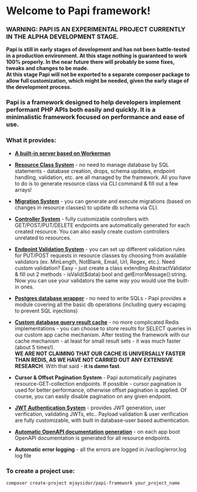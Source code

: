 # Welcome to Papi framework!

### WARNING: PAPI IS AN EXPERIMENTAL PROJECT CURRENTLY IN THE ALPHA DEVELOPMENT STAGE.
**Papi is still in early stages of
development and has not been battle-tested in a production environment. At this stage nothing is guaranteed to work 100% properly. In the near
future there will probably be some fixes, tweaks and changes to be made.  
At this stage Papi will not be exported to a separate composer package to allow full customization, which might be
needed, given the early stage of the development process.**

### Papi is a framework designed to help developers implement performant PHP APIs both easily and quickly. It is a minimalistic framework focused on performance and ease of use.

### What it provides:
* **[A built-in server based on Workerman][app]**

* **[Resource Class System][resources]** - no need to manage database by SQL statements - database creation, drops, schema updates, endpoint handling, validation, etc. are all managed by the framework. All you have to do is to generate resource class via CLI command & fill out a few arrays!

* **[Migration System][migrations]** - you can generate and execute migrations (based on changes in resource classes) to update db schema via CLI.

* **[Controller System][controllers]** - fully customizable controllers with GET/POST/PUT/DELETE endpoints are automatically generated for each created resource. You can also easily create custom controllers unrelated to resources.

* **[Endpoint Validation System][validators]** - you can set up different validation rules for PUT/POST requests in resource classes by choosing from available validators (ex. MinLength, NotBlank, Email, Url, Regex, etc.). Need custom validation? Easy - just create a class extending AbstractValidator & fill out 2 methods - isValid($data):bool and getErrorMessage():string. Now you can use your validators the same way you would use the built-in ones.

* **[Postgres database wrapper][db]** - no need to write SQLs - Papi provides a module covering all the basic db operations (including query escaping to prevent SQL injections)

* **[Custom database query result cache][cache]** - no more complicated Redis implementations - you can choose to store
  results for SELECT queries in our custom app cache mechanism. After testing the framework with our cache mechanism - at least for small result sets - it was much faster (about 5 times!).  
  **WE ARE NOT CLAIMING THAT OUR CACHE IS UNIVERSALLY FASTER THAN REDIS, AS WE HAVE NOT CARRIED OUT ANY EXTENSIVE RESEARCH**. With that said - **it is damn fast**.

* **Cursor & Offset Pagination System** - Papi automatically paginates resource-GET-collection endpoints. If possible - cursor pagination is used for better performance, otherwise offset pagination is applied. Of course, you can easily disable pagination on any given endpoint.

* **[JWT Authentication System][jwt]** - provides JWT generation, user verification, validating JWTs, etc.. Payload validation & user verification are fully customizable, with built in database-user based authentication.

* **[Automatic OpenAPI documentation generation][doc]** - on each app boot OpenAPI documentation is generated for all resource endpoints.

* **Automatic error logging** - all the errors are logged in /var/log/error.log log file

### To create a project use:
```
composer create-project mjaysidor/papi-framework your_project_name
```

[resources]: Resources.md
[migrations]: Migrations.md
[validators]: Validators.md
[controllers]: Controllers.md
[app]: App&#32;instance.md
[doc]: Documentation.md
[jwt]: JWT&#32;Auth.md
[cache]: Caching&#32;query&#32;results.md
[db]: Custom&#32;endpoints,&#32;db&#32;handling&#32;&&#32;transactions.md